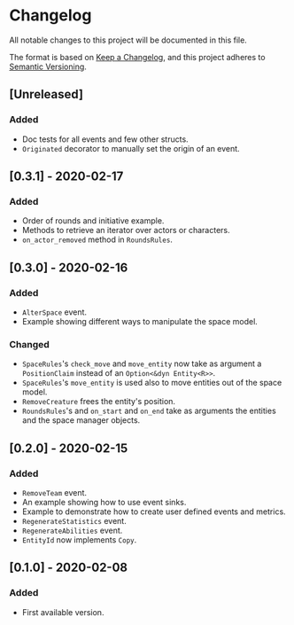 # Changelog
All notable changes to this project will be documented in this file.

The format is based on [Keep a Changelog](https://keepachangelog.com/en/1.0.0/),
and this project adheres to [Semantic Versioning](https://semver.org/spec/v2.0.0.html).

## [Unreleased]
### Added
- Doc tests for all events and few other structs.
- `Originated` decorator to manually set the origin of an event.

## [0.3.1] - 2020-02-17
### Added
- Order of rounds and initiative example.
- Methods to retrieve an iterator over actors or characters.
- `on_actor_removed` method in `RoundsRules`.

## [0.3.0] - 2020-02-16
### Added
- `AlterSpace` event.
- Example showing different ways to manipulate the space model.

### Changed
- `SpaceRules`'s `check_move` and `move_entity` now take as argument a `PositionClaim` instead of an `Option<&dyn Entity<R>>`.
- `SpaceRules`'s `move_entity` is used also to move entities out of the space model.
- `RemoveCreature` frees the entity's position.
- `RoundsRules`'s and `on_start` and `on_end` take as arguments the entities and the space manager objects.

## [0.2.0] - 2020-02-15
### Added
- `RemoveTeam` event.
- An example showing how to use event sinks.
- Example to demonstrate how to create user defined events and metrics.
- `RegenerateStatistics` event.
- `RegenerateAbilities` event.
- `EntityId` now implements `Copy`.

## [0.1.0] - 2020-02-08
### Added
- First available version.
